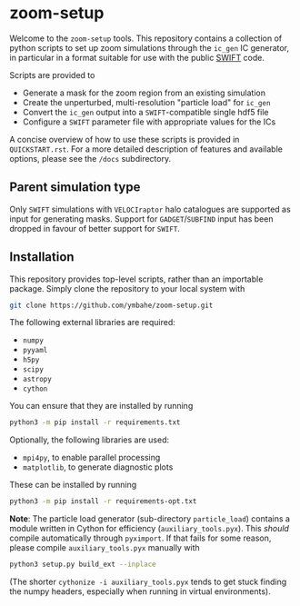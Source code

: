 zoom-setup
==========

Welcome	to the `zoom-setup`	tools. This	repository contains a collection of
python scripts to set up zoom simulations through the `ic_gen` IC generator,
in particular in a format suitable for use with	the public
[SWIFT](http://swift.dur.ac.uk) code.

Scripts are provided to
- Generate a mask for the zoom region from an existing simulation
- Create the unperturbed, multi-resolution "particle load" for `ic_gen`
- Convert the `ic_gen` output into a `SWIFT`-compatible single hdf5 file
- Configure a `SWIFT` parameter file with appropriate values for the ICs 

A concise overview of how to use these scripts is provided in `QUICKSTART.rst`.
For a more detailed description of features and available options, please see
the `/docs` subdirectory.

Parent simulation type
----------------------
Only `SWIFT` simulations with `VELOCIraptor` halo catalogues are supported as
input for generating masks. Support for `GADGET`/`SUBFIND` input has been dropped
in favour of better support for `SWIFT`.

Installation
------------
This repository provides top-level scripts, rather than an importable
package. Simply clone the repository to your local system with 
```bash
git clone https://github.com/ymbahe/zoom-setup.git
```

The following external libraries are required:
- `numpy`
- `pyyaml`
- `h5py`
- `scipy`
- `astropy`
- `cython`

You can ensure that they are installed by running
```bash
python3 -m pip install -r requirements.txt
```

Optionally, the following libraries are used:
- `mpi4py`, to enable parallel processing
- `matplotlib`, to generate diagnostic plots

These can be installed by running
```bash
python3 -m pip install -r requirements-opt.txt
```

**Note**: The particle load generator (sub-directory `particle_load`)
contains a module written in Cython for efficiency (`auxiliary_tools.pyx`).
This _should_ compile automatically through `pyximport`. If that fails for some
reason, please compile `auxiliary_tools.pyx` manually with
```bash
python3 setup.py build_ext --inplace
```
(The shorter `cythonize -i auxiliary_tools.pyx` tends to get stuck finding
the numpy headers, especially when running in virtual environments).
